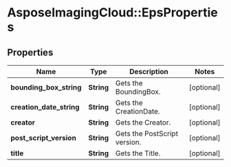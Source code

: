# AsposeImagingCloud::EpsProperties

## Properties
Name | Type | Description | Notes
------------ | ------------- | ------------- | -------------
**bounding_box_string** | **String** | Gets the BoundingBox. | [optional] 
**creation_date_string** | **String** | Gets the CreationDate. | [optional] 
**creator** | **String** | Gets the Creator. | [optional] 
**post_script_version** | **String** | Gets the PostScript version. | [optional] 
**title** | **String** | Gets the Title. | [optional] 


